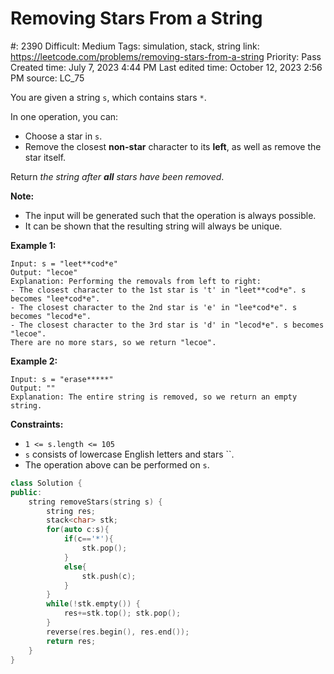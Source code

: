 # Removing Stars From a String

#: 2390
Difficult: Medium
Tags: simulation, stack, string
link: https://leetcode.com/problems/removing-stars-from-a-string
Priority: Pass
Created time: July 7, 2023 4:44 PM
Last edited time: October 12, 2023 2:56 PM
source: LC_75

You are given a string `s`, which contains stars `*`.

In one operation, you can:

- Choose a star in `s`.
- Remove the closest **non-star** character to its **left**, as well as remove the star itself.

Return *the string after **all** stars have been removed*.

**Note:**

- The input will be generated such that the operation is always possible.
- It can be shown that the resulting string will always be unique.

**Example 1:**

```
Input: s = "leet**cod*e"
Output: "lecoe"
Explanation: Performing the removals from left to right:
- The closest character to the 1st star is 't' in "leet**cod*e". s becomes "lee*cod*e".
- The closest character to the 2nd star is 'e' in "lee*cod*e". s becomes "lecod*e".
- The closest character to the 3rd star is 'd' in "lecod*e". s becomes "lecoe".
There are no more stars, so we return "lecoe".
```

**Example 2:**

```
Input: s = "erase*****"
Output: ""
Explanation: The entire string is removed, so we return an empty string.

```

**Constraints:**

- `1 <= s.length <= 105`
- `s` consists of lowercase English letters and stars ``.
- The operation above can be performed on `s`.

```cpp
class Solution {
public:
    string removeStars(string s) {
        string res;
        stack<char> stk;
        for(auto c:s){
            if(c=='*'){
                stk.pop();
            }
            else{
                stk.push(c);
            }
        }
        while(!stk.empty()) {
            res+=stk.top(); stk.pop();
        }
        reverse(res.begin(), res.end());
        return res;
    }
}
```